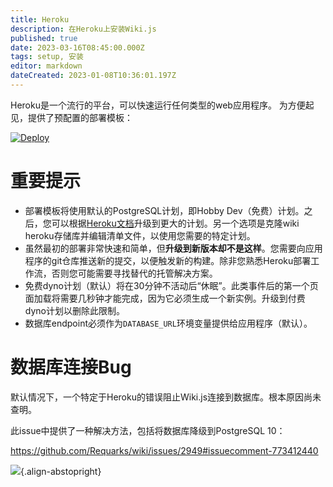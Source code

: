 ```yaml
---
title: Heroku
description: 在Heroku上安装Wiki.js
published: true
date: 2023-03-16T08:45:00.000Z
tags: setup, 安装
editor: markdown
dateCreated: 2023-01-08T10:36:01.197Z
---
```


Heroku是一个流行的平台，可以快速运行任何类型的web应用程序。
为方便起见，提供了预配置的部署模板：

[![Deploy](https://www.herokucdn.com/deploy/button.svg)](https://heroku.com/deploy?template=https://github.com/requarks/wiki-heroku/tree/2.x)

# 重要提示

- 部署模板将使用默认的PostgreSQL计划，即Hobby Dev（免费）计划。之后，您可以根据[Heroku文档](https://devcenter.heroku.com/articles/updating-heroku-postgres-databases)升级到更大的计划。另一个选项是克隆wiki heroku存储库并编辑清单文件，以使用您需要的特定计划。
- 虽然最初的部署非常快速和简单，但**升级到新版本却不是这样**。您需要向应用程序的git仓库推送新的提交，以便触发新的构建。除非您熟悉Heroku部署工作流，否则您可能需要寻找替代的托管解决方案。
- 免费dyno计划（默认）将在30分钟不活动后“休眠”。此类事件后的第一个页面加载将需要几秒钟才能完成，因为它必须生成一个新实例。升级到付费dyno计划以删除此限制。
- 数据库endpoint必须作为`DATABASE_URL`环境变量提供给应用程序（默认）。

# 数据库连接Bug

默认情况下，一个特定于Heroku的错误阻止Wiki.js连接到数据库。根本原因尚未查明。

此issue中提供了一种解决方法，包括将数据库降级到PostgreSQL 10：

https://github.com/Requarks/wiki/issues/2949#issuecomment-773412440

![](https://a.icons8.com/TgwPdfer/uNiaiQ/svg.svg){.align-abstopright}
